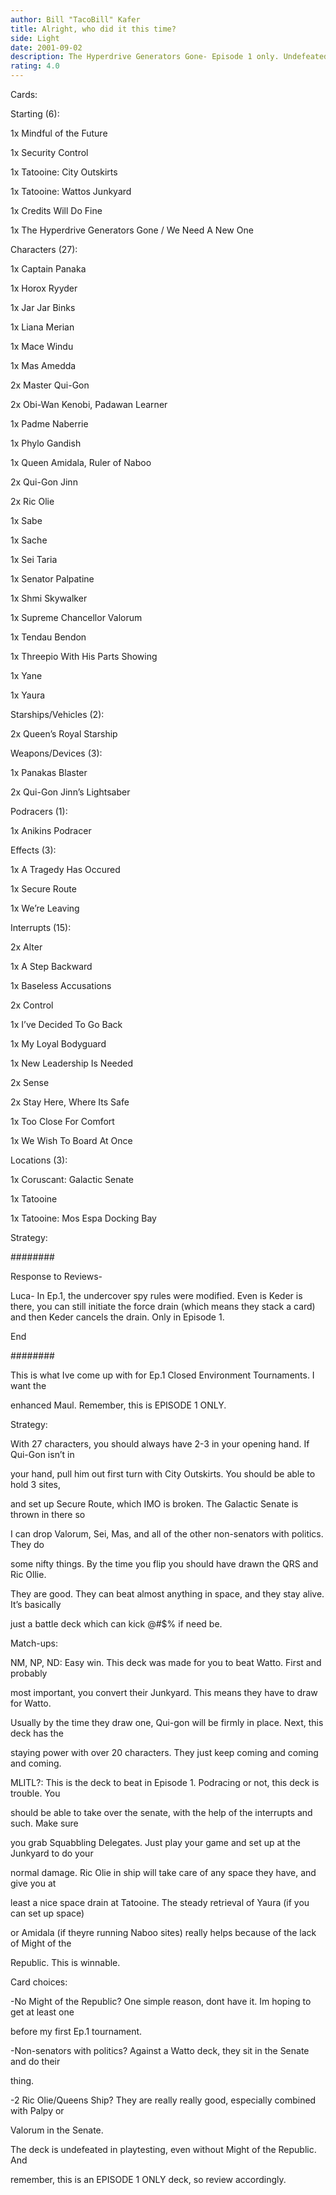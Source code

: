 ```yaml
---
author: Bill "TacoBill" Kafer
title: Alright, who did it this time?
side: Light
date: 2001-09-02
description: The Hyperdrive Generators Gone- Episode 1 only. Undefeated as of yet.
rating: 4.0
---
```

Cards: 

Starting (6):
1x Mindful of the Future
1x Security Control
1x Tatooine: City Outskirts
1x Tatooine: Wattos Junkyard
1x Credits Will Do Fine
1x The Hyperdrive Generators Gone / We Need A New One

Characters (27):
1x Captain Panaka
1x Horox Ryyder
1x Jar Jar Binks
1x Liana Merian
1x Mace Windu
1x Mas Amedda
2x Master Qui-Gon
2x Obi-Wan Kenobi, Padawan Learner
1x Padme Naberrie
1x Phylo Gandish
1x Queen Amidala, Ruler of Naboo
2x Qui-Gon Jinn
2x Ric Olie
1x Sabe
1x Sache
1x Sei Taria
1x Senator Palpatine
1x Shmi Skywalker
1x Supreme Chancellor Valorum
1x Tendau Bendon
1x Threepio With His Parts Showing
1x Yane
1x Yaura

Starships/Vehicles (2):
2x Queen&#8217;s Royal Starship

Weapons/Devices (3):
1x Panakas Blaster
2x Qui-Gon Jinn&#8217;s Lightsaber

Podracers (1):
1x Anikins Podracer

Effects (3):
1x A Tragedy Has Occured
1x Secure Route
1x We&#8217;re Leaving

Interrupts (15):
2x Alter
1x A Step Backward
1x Baseless Accusations
2x Control
1x I&#8217;ve Decided To Go Back
1x My Loyal Bodyguard
1x New Leadership Is Needed
2x Sense
2x Stay Here, Where Its Safe
1x Too Close For Comfort
1x We Wish To Board At Once

Locations (3):
1x Coruscant: Galactic Senate
1x Tatooine
1x Tatooine: Mos Espa Docking Bay 

Strategy: 

########
Response to Reviews-
Luca- In Ep.1, the undercover spy rules were modified. Even is Keder is there, you can still initiate the force drain (which means they stack a card) and then Keder cancels the drain. Only in Episode 1. 
End
########


This is what Ive come up with for Ep.1 Closed Environment Tournaments. I want the
enhanced Maul. Remember, this is EPISODE 1 ONLY.


Strategy:
With 27 characters, you should always have 2-3 in your opening hand. If Qui-Gon isn’t in
your hand, pull him out first turn with City Outskirts. You should be able to hold 3 sites,
and set up Secure Route, which IMO is broken. The Galactic Senate is thrown in there so
I can drop Valorum, Sei, Mas, and all of the other non-senators with politics. They do
some nifty things. By the time you flip you should have drawn the QRS and Ric Ollie.
They are good. They can beat almost anything in space, and they stay alive. It’s basically
just a battle deck which can kick @#$% if need be. 

Match-ups:
NM, NP, ND: Easy win. This deck was made for you to beat Watto. First and probably
most important, you convert their Junkyard. This means they have to draw for Watto.
Usually by the time they draw one, Qui-gon will be firmly in place. Next, this deck has the
staying power with over 20 characters. They just keep coming and coming and coming.

MLITL?: This is the deck to beat in Episode 1. Podracing or not, this deck is trouble. You
should be able to take over the senate, with the help of the interrupts and such. Make sure
you grab Squabbling Delegates. Just play your game and set up at the Junkyard to do your
normal damage. Ric Olie in ship will take care of any space they have, and give you at
least a nice space drain at Tatooine. The steady retrieval of Yaura (if you can set up space)
or Amidala (if theyre running Naboo sites) really helps because of the lack of Might of the
Republic. This is winnable. 



Card choices:

-No Might of the Republic? One simple reason, dont have it. Im hoping to get at least one
before my first Ep.1 tournament. 
-Non-senators with politics? Against a Watto deck, they sit in the Senate and do their
thing.
-2 Ric Olie/Queens Ship? They are really really good, especially combined with Palpy or
Valorum in the Senate.

The deck is undefeated in playtesting, even without Might of the Republic. And
remember, this is an EPISODE 1 ONLY deck, so review accordingly.  